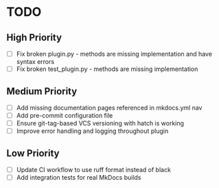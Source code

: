 # TODO

## High Priority

- [ ] Fix broken plugin.py - methods are missing implementation and have syntax errors
- [ ] Fix broken test_plugin.py - methods are missing implementation

## Medium Priority

- [ ] Add missing documentation pages referenced in mkdocs.yml nav
- [ ] Add pre-commit configuration file
- [ ] Ensure git-tag-based VCS versioning with hatch is working
- [ ] Improve error handling and logging throughout plugin

## Low Priority

- [ ] Update CI workflow to use ruff format instead of black
- [ ] Add integration tests for real MkDocs builds
